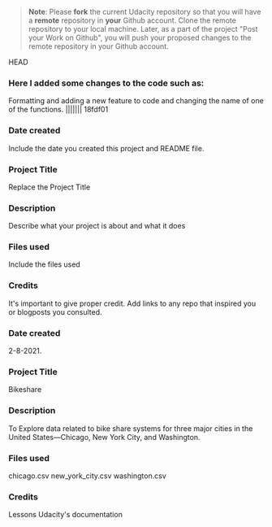 >**Note**: Please **fork** the current Udacity repository so that you will have a **remote** repository in **your** Github account. Clone the remote repository to your local machine. Later, as a part of the project "Post your Work on Github", you will push your proposed changes to the remote repository in your Github account.

 HEAD
### Here I added some changes to the code such as:
Formatting and adding a new feature to code and changing the name of one of the functions.
||||||| 18fdf01
### Date created
Include the date you created this project and README file.

### Project Title
Replace the Project Title

### Description
Describe what your project is about and what it does

### Files used
Include the files used

### Credits
It's important to give proper credit. Add links to any repo that inspired you or blogposts you consulted.


### Date created
2-8-2021.

### Project Title
Bikeshare

### Description
To Explore data related to bike share systems for three major cities in the United States—Chicago, New York City, and Washington.

### Files used
chicago.csv
new_york_city.csv
washington.csv

### Credits
Lessons Udacity's
 documentation
